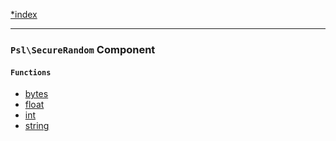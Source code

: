 <!--
    This markdown file was generated using `docs/documenter.php`.

    Any edits to it will likely be lost.
-->

[*index](./../README.md)

---

### `Psl\SecureRandom` Component

#### `Functions`

- [bytes](./../../src/Psl/SecureRandom/bytes.php#L24)
- [float](./../../src/Psl/SecureRandom/float.php#L16)
- [int](./../../src/Psl/SecureRandom/int.php#L23)
- [string](./../../src/Psl/SecureRandom/string.php#L29)


